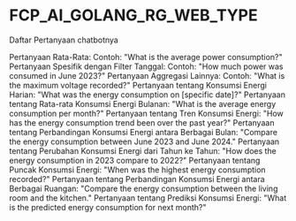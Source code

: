 # FCP_AI_GOLANG_RG_WEB_TYPE
Daftar Pertanyaan chatbotnya

Pertanyaan Rata-Rata: Contoh: "What is the average power consumption?"
Pertanyaan Spesifik dengan Filter Tanggal: Contoh: "How much power was consumed in June 2023?"
Pertanyaan Aggregasi Lainnya: Contoh: "What is the maximum voltage recorded?"
Pertanyaan tentang Konsumsi Energi Harian: "What was the energy consumption on [specific date]?"
Pertanyaan tentang Rata-rata Konsumsi Energi Bulanan: "What is the average energy consumption per month?"
Pertanyaan tentang Tren Konsumsi Energi: "How has the energy consumption trend been over the past year?"
Pertanyaan tentang Perbandingan Konsumsi Energi antara Berbagai Bulan: "Compare the energy consumption between June 2023 and June 2024."
Pertanyaan tentang Perubahan Konsumsi Energi dari Tahun ke Tahun: "How does the energy consumption in 2023 compare to 2022?"
Pertanyaan tentang Puncak Konsumsi Energi: "When was the highest energy consumption recorded?"
Pertanyaan tentang Perbandingan Konsumsi Energi antara Berbagai Ruangan: "Compare the energy consumption between the living room and the kitchen."
Pertanyaan tentang Prediksi Konsumsi Energi: "What is the predicted energy consumption for next month?"
